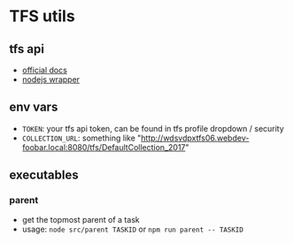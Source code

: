 # TFS utils

## tfs api

- [official docs](https://docs.microsoft.com/en-us/rest/api/vsts/)
- [nodejs wrapper](https://github.com/Microsoft/vsts-node-api)

## env vars

- `TOKEN`: your tfs api token, can be found in tfs profile dropdown / security
- `COLLECTION_URL`: something like "http://wdsvdpxtfs06.webdev-foobar.local:8080/tfs/DefaultCollection_2017"

## executables

### parent

- get the topmost parent of a task
- usage: `node src/parent TASKID` or `npm run parent -- TASKID`
